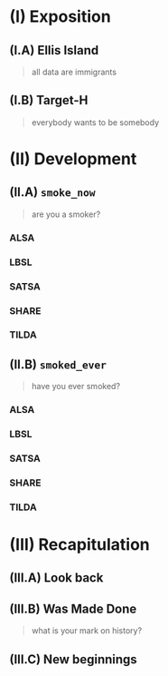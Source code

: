 # (I) Exposition

## (I.A) Ellis Island

> all data are immigrants

## (I.B) Target-H
> everybody wants to be somebody

# (II) Development

## (II.A) `smoke_now`

> are you a smoker?

### ALSA
### LBSL
### SATSA
### SHARE
### TILDA

## (II.B) `smoked_ever`

> have you ever smoked?

### ALSA
### LBSL
### SATSA
### SHARE
### TILDA

# (III) Recapitulation

## (III.A) Look back

## (III.B) Was Made Done

> what is your mark on history? 

## (III.C) New beginnings